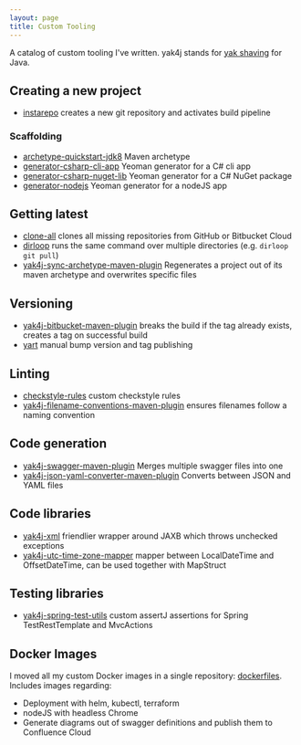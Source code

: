 ```yaml
---
layout: page
title: Custom Tooling
---
```


A catalog of custom tooling I've written. yak4j stands for [yak shaving] for
Java.

## Creating a new project

- [instarepo] creates a new git repository and activates build pipeline

### Scaffolding

- [archetype-quickstart-jdk8] Maven archetype
- [generator-csharp-cli-app] Yeoman generator for a C# cli app
- [generator-csharp-nuget-lib] Yeoman generator for a C# NuGet package
- [generator-nodejs] Yeoman generator for a nodeJS app

## Getting latest

- [clone-all] clones all missing repositories from GitHub or Bitbucket Cloud
- [dirloop] runs the same command over multiple directories (e.g.
  `dirloop git pull`)
- [yak4j-sync-archetype-maven-plugin] Regenerates a project out of its maven
  archetype and overwrites specific files

## Versioning

- [yak4j-bitbucket-maven-plugin] breaks the build if the tag already exists,
  creates a tag on successful build
- [yart] manual bump version and tag publishing

## Linting

- [checkstyle-rules] custom checkstyle rules
- [yak4j-filename-conventions-maven-plugin] ensures filenames follow a naming
  convention

## Code generation

- [yak4j-swagger-maven-plugin] Merges multiple swagger files into one
- [yak4j-json-yaml-converter-maven-plugin] Converts between JSON and YAML files

## Code libraries

- [yak4j-xml] friendlier wrapper around JAXB which throws unchecked exceptions
- [yak4j-utc-time-zone-mapper] mapper between LocalDateTime and OffsetDateTime,
  can be used together with MapStruct

## Testing libraries

- [yak4j-spring-test-utils] custom assertJ assertions for Spring
  TestRestTemplate and MvcActions

## Docker Images

I moved all my custom Docker images in a single repository: [dockerfiles].
Includes images regarding:

- Deployment with helm, kubectl, terraform
- nodeJS with headless Chrome
- Generate diagrams out of swagger definitions and publish them to Confluence
  Cloud

[archetype-quickstart-jdk8]: https://github.com/ngeor/archetype-quickstart-jdk8
[checkstyle-rules]: https://github.com/ngeor/checkstyle-rules
[clone-all]: https://github.com/ngeor/clone-all
[dirloop]: https://github.com/ngeor/dirloop
[dockerfiles]: https://github.com/ngeor/dockerfiles
[generator-csharp-cli-app]: https://github.com/ngeor/generator-csharp-cli-app
[generator-csharp-nuget-lib]: https://github.com/ngeor/generator-csharp-nuget-lib
[generator-nodejs]: https://github.com/ngeor/generator-nodejs
[instarepo]: https://github.com/ngeor/instarepo
[yak4j-bitbucket-maven-plugin]: https://github.com/ngeor/yak4j-bitbucket-maven-plugin
[yak4j-filename-conventions-maven-plugin]: https://github.com/ngeor/yak4j-filename-conventions-maven-plugin
[yak4j-json-yaml-converter-maven-plugin]: https://github.com/ngeor/yak4j-json-yaml-converter-maven-plugin
[yak4j-spring-test-utils]: https://github.com/ngeor/yak4j-spring-test-utils
[yak4j-swagger-maven-plugin]: https://github.com/ngeor/yak4j-swagger-maven-plugin
[yak4j-sync-archetype-maven-plugin]: https://github.com/ngeor/yak4j-sync-archetype-maven-plugin
[yak4j-utc-time-zone-mapper]: https://github.com/ngeor/yak4j-utc-time-zone-mapper
[yak4j-xml]: https://github.com/ngeor/yak4j-xml
[yart]: https://github.com/ngeor/yart
[yak shaving]: https://en.wiktionary.org/wiki/yak_shaving
